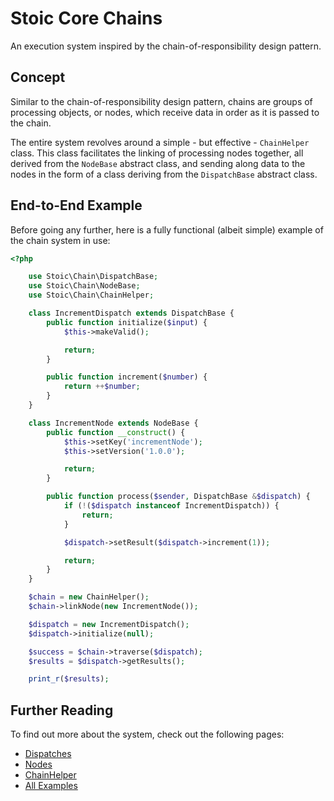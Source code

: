 # Stoic Core Chains
An execution system inspired by the chain-of-responsibility design pattern.

## Concept
Similar to the chain-of-responsibility design pattern, chains are groups of
processing objects, or nodes, which receive data in order as it is passed
to the chain.

The entire system revolves around a simple - but effective - `ChainHelper`
class.  This class facilitates the linking of processing nodes together,
all derived from the `NodeBase` abstract class, and sending along data
to the nodes in the form of a class deriving from the `DispatchBase`
abstract class.

## End-to-End Example
Before going any further, here is a fully functional (albeit simple) example
of the chain system in use:

```php
<?php

	use Stoic\Chain\DispatchBase;
	use Stoic\Chain\NodeBase;
	use Stoic\Chain\ChainHelper;

	class IncrementDispatch extends DispatchBase {
		public function initialize($input) {
			$this->makeValid();

			return;
		}

		public function increment($number) {
			return ++$number;
		}
	}

	class IncrementNode extends NodeBase {
		public function __construct() {
			$this->setKey('incrementNode');
			$this->setVersion('1.0.0');

			return;
		}

		public function process($sender, DispatchBase &$dispatch) {
			if (!($dispatch instanceof IncrementDispatch)) {
				return;
			}

			$dispatch->setResult($dispatch->increment(1));

			return;
		}
	}

	$chain = new ChainHelper();
	$chain->linkNode(new IncrementNode());

	$dispatch = new IncrementDispatch();
	$dispatch->initialize(null);

	$success = $chain->traverse($dispatch);
	$results = $dispatch->getResults();

	print_r($results);
```

## Further Reading
To find out more about the system, check out the following pages:

* [Dispatches](dispatches.md)
* [Nodes](nodes.md)
* [ChainHelper](chainhelper.md)
* [All Examples](examples.md)